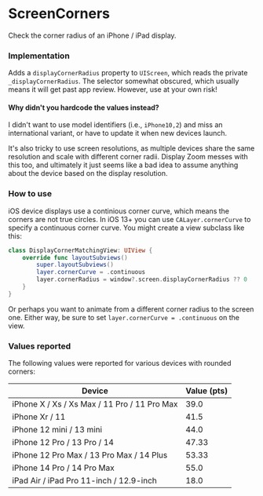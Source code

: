 # ScreenCorners

Check the corner radius of an iPhone / iPad display.

### Implementation

Adds a `displayCornerRadius` property to `UIScreen`, which reads the private `_displayCornerRadius`. The selector somewhat obscured, which usually means it will get past app review. However, use at your own risk!

#### Why didn't you hardcode the values instead?

I didn't want to use model identifiers (i.e., `iPhone10,2`) and miss an international variant, or have to update it when new devices launch. 

It's also tricky to use screen resolutions, as multiple devices share the same resolution and scale with different corner radii. Display Zoom messes with this too, and ultimately it just seems like a bad idea to assume anything about the device based on the display resolution.

### How to use

iOS device displays use a continious corner curve, which means the corners are not true circles. In iOS 13+ you can use `CALayer.cornerCurve` to specify a continuous corner curve. You might create a view subclass like this:

```swift
class DisplayCornerMatchingView: UIView {
    override func layoutSubviews()
        super.layoutSubviews()
        layer.cornerCurve = .continuous
        layer.cornerRadius = window?.screen.displayCornerRadius ?? 0
    }
}
```

Or perhaps you want to animate from a different corner radius to the screen one. Either way, be sure to set `layer.cornerCurve = .continuous` on the view. 

### Values reported

The following values were reported for various devices with rounded corners:

| Device | Value (pts) |
|--|--|
| iPhone X / Xs / Xs Max / 11 Pro / 11 Pro Max | 39.0 |
| iPhone Xr / 11 | 41.5 |
| iPhone 12 mini / 13 mini | 44.0 |
| iPhone 12 Pro / 13 Pro / 14 | 47.33 |
| iPhone 12 Pro Max / 13 Pro Max / 14 Plus | 53.33 |
| iPhone 14 Pro / 14 Pro Max | 55.0 |
| iPad Air / iPad Pro 11-inch / 12.9-inch | 18.0 |
